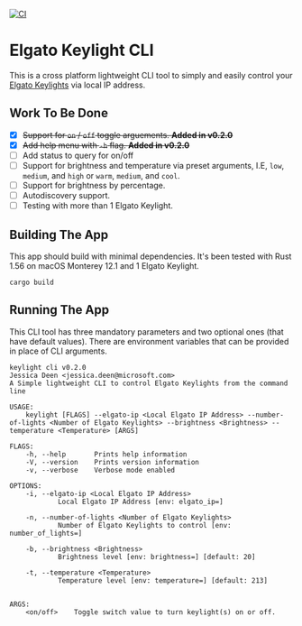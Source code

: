 [![CI](https://github.com/jldeen/keylight-cli/actions/workflows/build-ci.yml/badge.svg)](https://github.com/jldeen/keylight-cli/actions/workflows/build-ci.yml)

# Elgato Keylight CLI

This is a cross platform lightweight CLI tool to simply and easily control your [Elgato Keylights](https://www.elgato.com/key-light) via local IP address. 

## Work To Be Done

- [X] ~~Support for `on` / `off` toggle arguements. **Added in v0.2.0**~~
- [X] ~~Add help menu with `-h` flag. **Added in v0.2.0**~~
- [ ] Add status to query for on/off
- [ ] Support for brightness and temperature via preset arguments, I.E, `low`, `medium`, and `high` or `warm`, `medium`, and `cool`.
- [ ] Support for brightness by percentage.
- [ ] Autodiscovery support.
- [ ] Testing with more than 1 Elgato Keylight.

## Building The App

This app should build with minimal dependencies.  It's been tested with Rust 1.56 on macOS Monterey 12.1 and 1 Elgato Keylight.

`cargo build`

## Running The App

This CLI tool has three mandatory parameters and two optional ones (that have default values).  There are environment variables that can be provided in place of CLI arguments.

```
keylight cli v0.2.0
Jessica Deen <jessica.deen@microsoft.com>
A Simple lightweight CLI to control Elgato Keylights from the command line

USAGE:
    keylight [FLAGS] --elgato-ip <Local Elgato IP Address> --number-of-lights <Number of Elgato Keylights> --brightness <Brightness> --temperature <Temperature> [ARGS]

FLAGS:
    -h, --help       Prints help information
    -V, --version    Prints version information
    -v, --verbose    Verbose mode enabled

OPTIONS:
    -i, --elgato-ip <Local Elgato IP Address>
            Local Elgato IP Address [env: elgato_ip=]

    -n, --number-of-lights <Number of Elgato Keylights>
            Number of Elgato Keylights to control [env: number_of_lights=]

    -b, --brightness <Brightness>
            Brightness level [env: brightness=] [default: 20]

    -t, --temperature <Temperature>
            Temperature level [env: temperature=] [default: 213]


ARGS:
    <on/off>    Toggle switch value to turn keylight(s) on or off.
```
